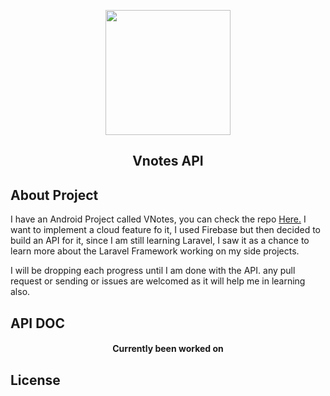 <p align="center"><a href="https://play.google.com/store/apps/details?id=com.viewus.v_notes" target="_blank"><img src="https://play-lh.googleusercontent.com/N9hfwLmAxH1eIY6kN9Rji4SSFPhPdcC9AwmavVcz6o1ArGp8bPXigkehbiW4ax4PVh09=w480-h960" width="200"></a></p>

<h2 align="center">Vnotes API</h2>

## About Project
I have an Android Project called VNotes, you can check the repo <a href="https://github.com/quiet-programmer/hive_note_app">Here.</a> I want to implement a cloud feature fo it, I used Firebase but then decided to build an API for it, since I am still learning Laravel, I saw it as a chance to learn more about the Laravel Framework working on my side projects.

I will be dropping each progress until I am done with the API. any pull request or sending or issues are welcomed as it will help me in learning also.

## API DOC
<h4 align="center">Currently been worked on</h4>

## License
